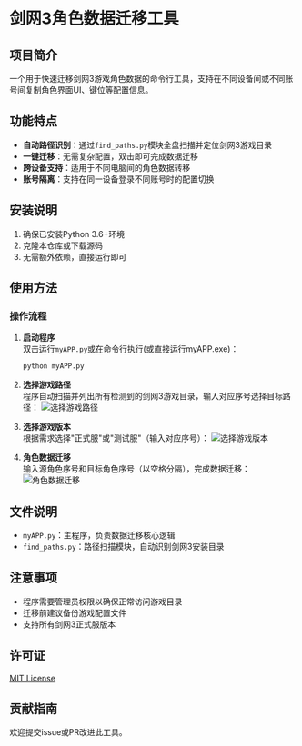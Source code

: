 # 剑网3角色数据迁移工具

## 项目简介
一个用于快速迁移剑网3游戏角色数据的命令行工具，支持在不同设备间或不同账号间复制角色界面UI、键位等配置信息。

## 功能特点
- **自动路径识别**：通过`find_paths.py`模块全盘扫描并定位剑网3游戏目录
- **一键迁移**：无需复杂配置，双击即可完成数据迁移
- **跨设备支持**：适用于不同电脑间的角色数据转移
- **账号隔离**：支持在同一设备登录不同账号时的配置切换

## 安装说明
1. 确保已安装Python 3.6+环境
2. 克隆本仓库或下载源码
3. 无需额外依赖，直接运行即可

## 使用方法
### 操作流程
1. **启动程序**  
   双击运行`myAPP.py`或在命令行执行(或直接运行myAPP.exe)：
   ```bash
   python myAPP.py
   ```

2. **选择游戏路径**  
   程序自动扫描并列出所有检测到的剑网3游戏目录，输入对应序号选择目标路径：
   ![选择游戏路径](屏幕截图2025-08-19012652.png)

3. **选择游戏版本**  
   根据需求选择"正式服"或"测试服"（输入对应序号）：
   ![选择游戏版本](屏幕截图2025-08-19012704.png)

4. **角色数据迁移**  
   输入源角色序号和目标角色序号（以空格分隔），完成数据迁移：
   ![角色数据迁移](屏幕截图2025-08-19012747.png)

## 文件说明
- `myAPP.py`：主程序，负责数据迁移核心逻辑
- `find_paths.py`：路径扫描模块，自动识别剑网3安装目录

## 注意事项
- 程序需要管理员权限以确保正常访问游戏目录
- 迁移前建议备份游戏配置文件
- 支持所有剑网3正式服版本

## 许可证
[MIT License](LICENSE)

## 贡献指南
欢迎提交issue或PR改进此工具。